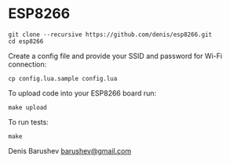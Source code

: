 # ESP8266

    git clone --recursive https://github.com/denis/esp8266.git
    cd esp8266

Create a config file and provide your SSID and password for Wi-Fi connection:

    cp config.lua.sample config.lua

To upload code into your ESP8266 board run:

    make upload

To run tests:

    make

Denis Barushev <barushev@gmail.com>
